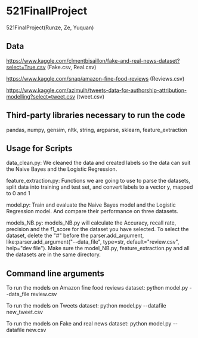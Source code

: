 # 521FinallProject
521FinalProject(Runze, Ze, Yuquan)

## Data
https://www.kaggle.com/clmentbisaillon/fake-and-real-news-dataset?select=True.csv
  (Fake.csv, Real.csv)

https://www.kaggle.com/snap/amazon-fine-food-reviews
  (Reviews.csv)

https://www.kaggle.com/azimulh/tweets-data-for-authorship-attribution-modelling?select=tweet.csv
  (tweet.csv)

## Third-party libraries necessary to run the code
pandas, numpy, gensim, nltk, string, argparse, sklearn, feature_extraction

## Usage for Scripts
data_clean.py: We cleaned the data and created labels so the data can suit the Naive Bayes and the Logistic Regression. 

feature_extraction.py: Functions we are going to use to parse the datasets, split data into training and test set, and convert labels to a vector y, mapped to 0 and 1

model.py: Train and evaluate the Naive Bayes model and the Logistic Regression model. And compare their performance on three datasets. 

models_NB.py: models_NB.py will calculate the Accuracy, recall rate, precision and the f1_score for the dataset you have selected. To select the dataset, delete the "#" before the parser.add_argument, like:parser.add_argument("--data_file", type=str, default="review.csv", help="dev file"). Make sure the model_NB.py, feature_extraction.py and all the datasets are in the same directory. 

## Command line arguments
To run the models on Amazon fine food reviews dataset: python model.py --data_file review.csv 

To run the models on Tweets dataset: python model.py --datafile new_tweet.csv

To run the models on Fake and real news dataset: python model.py --datafile new.csv
